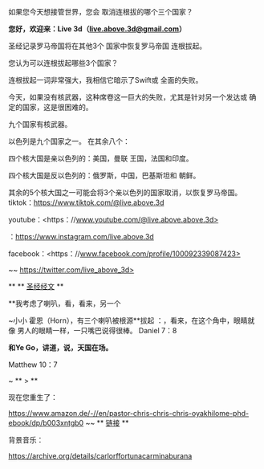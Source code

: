 如果您今天想接管世界，您会
取消连根拔的哪个三个国家？

**您好，欢迎来：Live 3d（<live.above.3d@gmail.com>）**

圣经记录罗马帝国将在其他3个
国家中恢复罗马帝国 连根拔起。

您认为可以连根拔起哪些3个国家？

连根拔起一词非常强大，我相信它暗示了Swift或
全面的失败。

今天，如果没有核武器，这种席卷这一巨大的失败，尤其是针对另一个发达或
确定的国家，这是很困难的。

九个国家有核武器。

以色列是九个国家之一。 在其余八个：

四个核大国是亲以色列的：美国，曼联
王国，法国和印度。

四个核大国是反以色列的：俄罗斯，中国，巴基斯坦和
朝鲜。

其余的5个核大国之一可能会将3个亲以色列的国家取消，以恢复罗马帝国。
tiktok：<https://www.tiktok.com/@live.above.3d>

youtube：<https：//www.youtube.com/@live.above.above.3d>

：<https://www.instagram.com/live.above.3d>

facebook：<https：//www.facebook.com/profile/100092339087423>

~~ https://twitter.com/live_above_3d>

** ** <u>圣经经文</u> **

**我考虑了喇叭，看，看来，另一个

~小小 霍恩（Horn），有三个喇叭被根源**拔起
：，看来，在这个角中，眼睛就像
男人的眼睛一样，一只嘴巴说得很棒。
Daniel 7：8

**和Ye Go，讲道，说，天国在场。**

Matthew 10：7

~ ** > **

现在您重生了：

<https://www.amazon.de/-//en/pastor-chris-chris-chris-oyakhilome-phd-ebook/dp/b003xntgb0>
~~ ** <u>链接</u> **

背景音乐：

<https://archive.org/details/carlorffortunacarminaburana>